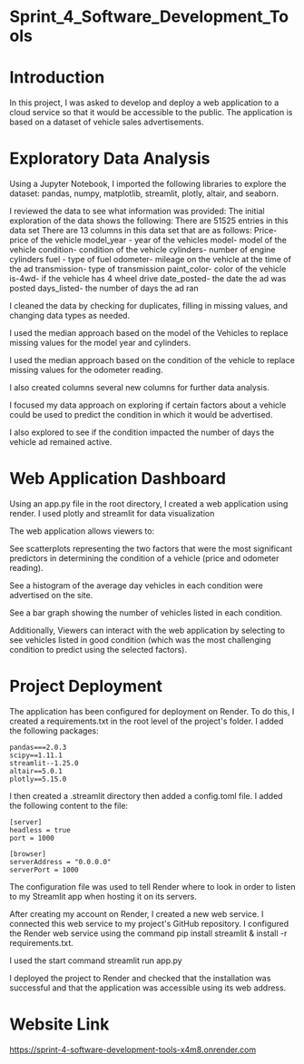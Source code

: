 # Sprint_4_Software_Development_Tools

# Introduction
In this project, I was asked to develop and deploy a web application to a cloud service so that it would be accessible to the public. The application is based on a dataset of vehicle sales advertisements.

# Exploratory Data Analysis
Using a Jupyter Notebook, I imported the following libraries to explore the dataset: pandas, numpy, matplotlib, streamlit, plotly, altair, and seaborn.

I reviewed the data to see what information was provided:
The initial exploration of the data shows the following:
There are 51525 entries in this data set
There are 13 columns in this data set that are as follows:
    Price- price of the vehicle
    model_year - year of the vehicles
    model- model of the vehicle
    condition- condition of the vehicle
    cylinders- number of engine cylinders
    fuel - type of fuel
    odometer- mileage on the vehicle at the time of the ad
    transmission- type of transmission
    paint_color- color of the vehicle
    is-4wd- if the vehicle has 4 wheel drive
    date_posted- the date the ad was posted
    days_listed- the number of days the ad ran 

I cleaned the data by checking for duplicates, filling in missing values, and changing data types as needed. 

 I used the median approach based on the model of the Vehicles  to replace     
 missing values for the model year and cylinders.

 I used the median approach based on the condition of the vehicle to replace 
  missing values for the odometer reading.

I also created columns several new columns for further data analysis.

I focused my data approach on exploring if certain factors about a vehicle could be used to predict the condition in which it would be advertised.

I also explored to see if the condition impacted the number of days the vehicle ad remained active.

# Web Application Dashboard
Using an app.py file in the root directory, I created a web application using render. I used plotly and streamlit for data visualization

The web application allows viewers to:

  See scatterplots representing the two factors that were the most significant predictors in determining the condition of a   vehicle (price and odometer reading). 

   See a histogram of the average day vehicles in each condition were advertised on the site. 

  See a bar graph showing the number of vehicles listed in each condition.


Additionally, Viewers can interact with the web application by selecting to see vehicles listed in good condition (which was the most challenging condition to predict using the selected factors).

# Project Deployment
The application has been configured for deployment on Render. To do this, I created a requirements.txt in the root level of the project's folder. I added the following packages:

    pandas===2.0.3
    scipy==1.11.1
    streamlit--1.25.0
    altair==5.0.1
    plotly==5.15.0

I then created a .streamlit directory then added a config.toml file. I added the following content to the file: 

    [server]
    headless = true
    port = 1000

    [browser]
    serverAddress = "0.0.0.0"
    serverPort = 1000

The configuration file was used to tell Render where to look in order to listen to my Streamlit app when hosting it on its servers. 

After creating my account on Render, I created a new web service. I connected this web service to my project's GitHub repository. I configured the Render web service using the command pip install streamlit & install -r requirements.txt.

I used the start command streamlit run app.py

I deployed the project to Render and checked that the installation was successful and that the application was accessible using its web address. 

# Website Link
https://sprint-4-software-development-tools-x4m8.onrender.com



